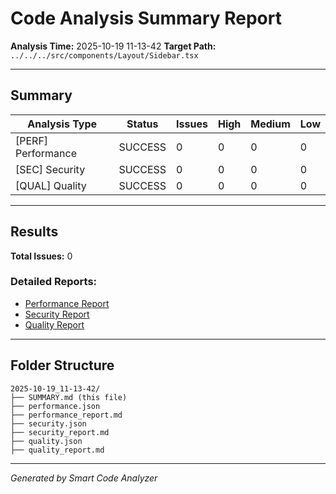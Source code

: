 # Code Analysis Summary Report

**Analysis Time:** 2025-10-19 11-13-42
**Target Path:** `../../../src/components/Layout/Sidebar.tsx`

---

## Summary

| Analysis Type | Status | Issues | High | Medium | Low |
|---------------|--------|--------|------|--------|-----|
| [PERF] Performance | SUCCESS | 0 | 0 | 0 | 0 |
| [SEC] Security | SUCCESS | 0 | 0 | 0 | 0 |
| [QUAL] Quality | SUCCESS | 0 | 0 | 0 | 0 |

---

## Results

**Total Issues:** 0

### Detailed Reports:
- [Performance Report](./performance_report.md)
- [Security Report](./security_report.md)
- [Quality Report](./quality_report.md)

---

## Folder Structure

```
2025-10-19_11-13-42/
├── SUMMARY.md (this file)
├── performance.json
├── performance_report.md
├── security.json
├── security_report.md
├── quality.json
├── quality_report.md
```

---

*Generated by Smart Code Analyzer*

